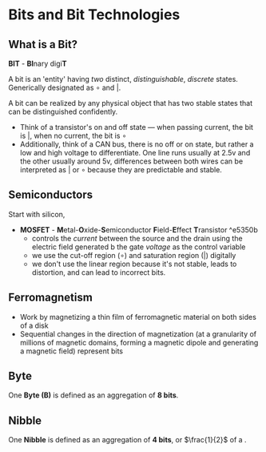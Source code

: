 # Bits and Bit Technologies

## What is a Bit?
**BIT** - **BI**nary digi**T**

A bit is an 'entity' having *two* distinct, *distinguishable*, *discrete* states. Generically designated as $\circ$ and $|$.

A bit can be realized by any physical object that has two stable states that can be distinguished confidently.  
- Think of a transistor's on and off state — when passing current, the bit is $|$, when no current, the bit is $\circ$
- Additionally, think of a CAN bus, there is no off or on state, but rather a low and high voltage to differentiate. One line runs usually at 2.5v and the other usually around 5v, differences between both wires can be interpreted as $|$ or $\circ$ because they are predictable and stable.

## Semiconductors

Start with silicon, 

- **MOSFET** - **M**etal-**O**xide-**S**emiconductor **F**ield-**E**ffect **T**ransistor ^e5350b
	- controls the *current* between the source and the drain using the electric field generated b the gate *voltage* as the control variable
	- we use the cut-off region ($\circ$) and saturation region ($|$) digitally
	- we don't use the linear region because it's not stable, leads to distortion, and can lead to incorrect bits.

## Ferromagnetism

- Work by magnetizing a thin film of ferromagnetic material on both sides of a disk
- Sequential changes in the direction of magnetization (at a granularity of millions of magnetic domains, forming a magnetic dipole and generating a magnetic field) represent bits

## Byte

One **Byte (B)** is defined as an aggregation of **8 bits**.

## Nibble

One **Nibble** is defined as an aggregation of **4 bits**, or $\frac{1}{2}$ of a [](Bits%20and%20Bit%20Technologies.md#Byte|Byte).
